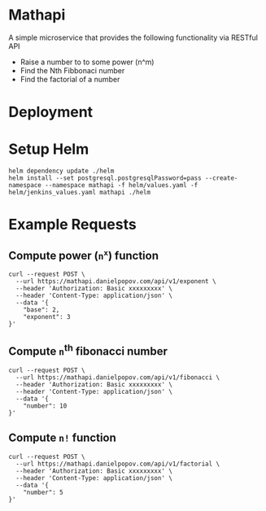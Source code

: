 # Mathapi
A simple microservice that provides the following functionality via RESTful API

* Raise a number to to some power (n^m)
* Find the Nth Fibbonaci number
* Find the factorial of a number

# Deployment

# Setup Helm
```
helm dependency update ./helm
helm install --set postgresql.postgresqlPassword=pass --create-namespace --namespace mathapi -f helm/values.yaml -f helm/jenkins_values.yaml mathapi ./helm

```


# Example Requests

## Compute power (`n`<sup>`x`</sup>) function
```
curl --request POST \
  --url https://mathapi.danielpopov.com/api/v1/exponent \
  --header 'Authorization: Basic xxxxxxxxx' \
  --header 'Content-Type: application/json' \
  --data '{
	"base": 2,
	"exponent": 3
}'
```

## Compute `n`<sup>th</sup> fibonacci number
```
curl --request POST \
  --url https://mathapi.danielpopov.com/api/v1/fibonacci \
  --header 'Authorization: Basic xxxxxxxxx' \
  --header 'Content-Type: application/json' \
  --data '{
	"number": 10
}'
```

## Compute `n!` function
```
curl --request POST \
  --url https://mathapi.danielpopov.com/api/v1/factorial \
  --header 'Authorization: Basic xxxxxxxxx' \
  --header 'Content-Type: application/json' \
  --data '{
	"number": 5
}'
```